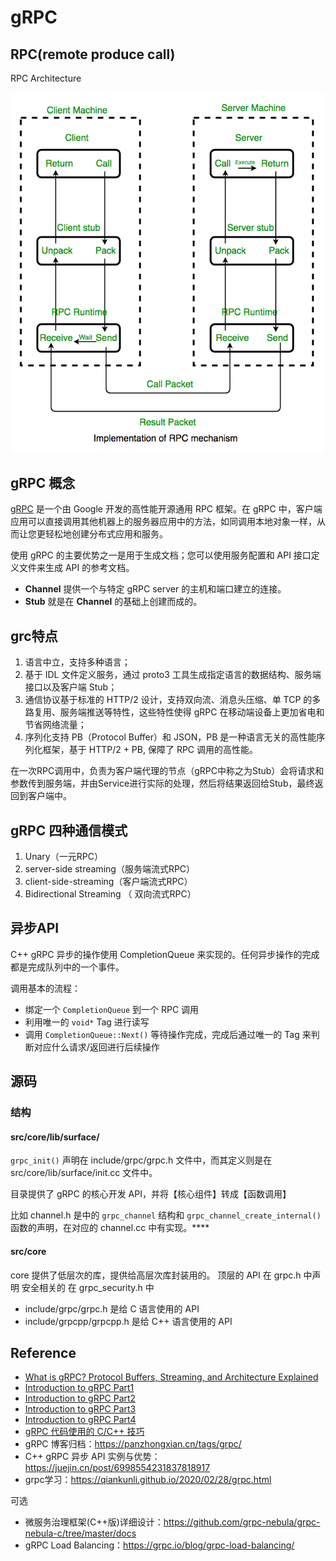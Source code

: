 <!--
 * @Author: johnjeep
 * @Date: 2022-11-02 21:34:24
 * @LastEditors: johnjeep
 * @LastEditTime: 2022-11-03 00:17:48
 * @Description: gRPC 用法
 * Copyright (c) 2022 by johnjeep, All Rights Reserved. 
-->
# gRPC



## RPC(remote produce call)

RPC Architecture

![](figures/remote-call-procedure-working.png)

## gRPC 概念

[gRPC](http://www.grpc.io/) 是一个由 Google 开发的高性能开源通用 RPC 框架。在 gRPC 中，客户端应用可以直接调用其他机器上的服务器应用中的方法，如同调用本地对象一样，从而让您更轻松地创建分布式应用和服务。

使用 gRPC 的主要优势之一是用于生成文档；您可以使用服务配置和 API 接口定义文件来生成 API 的参考文档。



- **Channel** 提供一个与特定 gRPC server 的主机和端口建立的连接。
- **Stub** 就是在 **Channel** 的基础上创建而成的。



## grc特点

1. 语言中立，支持多种语言；
2. 基于 IDL 文件定义服务，通过 proto3 工具生成指定语言的数据结构、服务端接口以及客户端 Stub；
3. 通信协议基于标准的 HTTP/2 设计，支持双向流、消息头压缩、单 TCP 的多路复用、服务端推送等特性，这些特性使得 gRPC 在移动端设备上更加省电和节省网络流量；
4. 序列化支持 PB（Protocol Buffer）和 JSON，PB 是一种语言无关的高性能序列化框架，基于 HTTP/2 + PB, 保障了 RPC 调用的高性能。

在一次RPC调用中，负责为客户端代理的节点（gRPC中称之为Stub）会将请求和参数传到服务端，并由Service进行实际的处理，然后将结果返回给Stub，最终返回到客户端中。

## gRPC 四种通信模式

1. Unary（一元RPC）
2. server-side streaming（服务端流式RPC）
3. client-side-streaming（客户端流式RPC）
4. Bidirectional Streaming （ 双向流式RPC）



## 异步API

C++ gRPC 异步的操作使用 CompletionQueue 来实现的。任何异步操作的完成都是完成队列中的一个事件。



调用基本的流程：

- 绑定一个 `CompletionQueue` 到一个 RPC 调用
- 利用唯一的 `void*` Tag 进行读写
- 调用 `CompletionQueue::Next()` 等待操作完成，完成后通过唯一的 Tag 来判断对应什么请求/返回进行后续操作





## 源码

### 结构

#### src/core/lib/surface/

`grpc_init()` 声明在 include/grpc/grpc.h 文件中，而其定义则是在 src/core/lib/surface/init.cc 文件中。

目录提供了 gRPC 的核心开发 API，并将【核心组件】转成【函数调用】

比如 channel.h 是中的 `grpc_channel` 结构和 `grpc_channel_create_internal()` 函数的声明，在对应的 channel.cc 中有实现。****

#### src/core

core 提供了低层次的库，提供给高层次库封装用的。 顶层的 API 在 grpc.h 中声明 安全相关的 在 grpc_security.h 中

- include/grpc/grpc.h 是给 C 语言使用的 API
- include/grpcpp/grpcpp.h 是给 C++ 语言使用的 API





## Reference

- [What is gRPC? Protocol Buffers, Streaming, and Architecture Explained](https://www.freecodecamp.org/news/what-is-grpc-protocol-buffers-stream-architecture/)
- [Introduction to gRPC Part1](https://www.polarsparc.com/xhtml/gRPC-1.html)
- [Introduction to gRPC Part2](https://www.polarsparc.com/xhtml/gRPC-2.html)
- [Introduction to gRPC Part3](https://www.polarsparc.com/xhtml/gRPC-3.html)
- [Introduction to gRPC Part4](https://www.polarsparc.com/xhtml/gRPC-4.html)
- [gRPC 代码使用的 C/C++ 技巧](https://panzhongxian.cn/cn/2021/09/grpc-cpp-tricks/)
- gRPC 博客归档：https://panzhongxian.cn/tags/grpc/
- C++ gRPC 异步 API 实例与优势：https://juejin.cn/post/6998554231837818917
- grpc学习：https://qiankunli.github.io/2020/02/28/grpc.html

可选

- 微服务治理框架(C++版)详细设计：https://github.com/grpc-nebula/grpc-nebula-c/tree/master/docs
- gRPC Load Balancing：https://grpc.io/blog/grpc-load-balancing/
